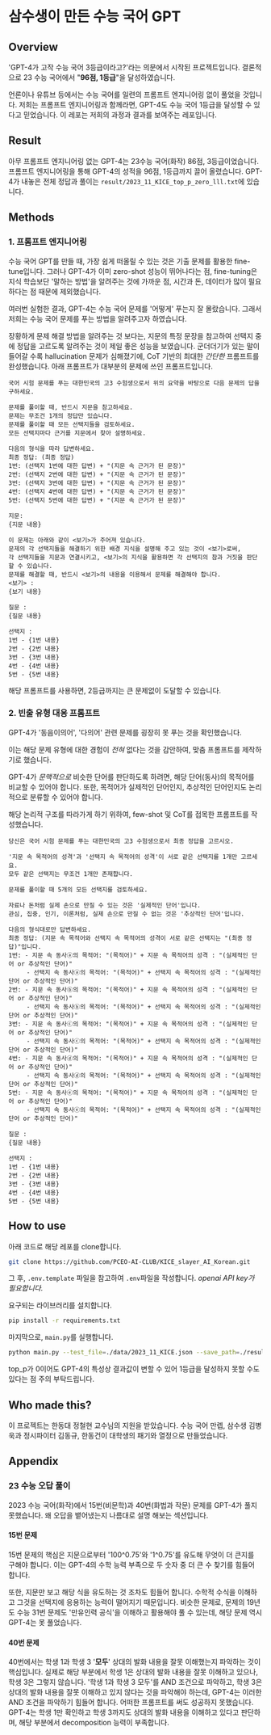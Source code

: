 # 삼수생이 만든 수능 국어 GPT

## Overview
'GPT-4가 고작 수능 국어 3등급이라고?'라는 의문에서 시작된 프로젝트입니다.
결론적으로 23 수능 국어에서 "**96점, 1등급**"을 달성하였습니다.

언론이나 유튜브 등에서는 수능 국어를 일련의 프롬프트 엔지니어링 없이 풀었을 것입니다.
저희는 프롬프트 엔지니어링과 함께라면, GPT-4도 수능 국어 1등급을 달성할 수 있다고 믿었습니다.
이 레포는 저희의 과정과 결과를 보여주는 레포입니다.

## Result
아무 프롬프트 엔지니어링 없는 GPT-4는 23수능 국어(화작) 86점, 3등급이었습니다.
프롬프트 엔지니어링을 통해 GPT-4의 성적을 96점, 1등급까지 끌어 올렸습니다.
GPT-4가 내놓은 전체 정답과 풀이는 ```result/2023_11_KICE_top_p_zero_lll.txt```에 있습니다.

## Methods
### 1. 프롬프트 엔지니어링

수능 국어 GPT를 만들 때, 가장 쉽게 떠올릴 수 있는 것은 기출 문제를 활용한 fine-tune입니다. 
그러나 GPT-4가 이미 zero-shot 성능이 뛰어나다는 점, fine-tuning은 지식 학습보단 '말하는 방법'을 알려주는 것에 가까운 점, 시간과 돈, 데이터가 많이 필요하다는 점 때문에 제외했습니다.

여러번 실험한 결과, GPT-4는 수능 국어 문제를 '어떻게' 푸는지 잘 몰랐습니다.
그래서 저희는 수능 국어 문제를 푸는 방법을 알려주고자 하였습니다. 

장황하게 문제 해결 방법을 알려주는 것 보다는, 지문의 특정 문장을 참고하여 선택지 중에 정답을 고르도록 알려주는 것이 제일 좋은 성능을 보였습니다.
군더더기가 있는 말이 들어갈 수록 hallucination 문제가 심해졌기에, CoT 기반의 최대한 *간단한* 프롬프트를 완성했습니다. 
아래 프롬프트가 대부분의 문제에 쓰인 프롬프트입니다.

```text
국어 시험 문제를 푸는 대한민국의 고3 수험생으로서 위의 요약을 바탕으로 다음 문제의 답을 구하세요.

문제를 풀이할 때, 반드시 지문을 참고하세요.
문제는 무조건 1개의 정답만 있습니다.
문제를 풀이할 때 모든 선택지들을 검토하세요.
모든 선택지마다 근거를 지문에서 찾아 설명하세요.

다음의 형식을 따라 답변하세요.
최종 정답: (최종 정답)
1번: (선택지 1번에 대한 답변) + "(지문 속 근거가 된 문장)"
2번: (선택지 2번에 대한 답변) + "(지문 속 근거가 된 문장)"
3번: (선택지 3번에 대한 답변) + "(지문 속 근거가 된 문장)"
4번: (선택지 4번에 대한 답변) + "(지문 속 근거가 된 문장)"
5번: (선택지 5번에 대한 답변) + "(지문 속 근거가 된 문장)"

지문:
{지문 내용}

이 문제는 아래와 같이 <보기>가 주어져 있습니다. 
문제의 각 선택지들을 해결하기 위한 배경 지식을 설명해 주고 있는 것이 <보기>로써, 
각 선택지들을 지문과 연결시키고, <보기>의 지식을 활용하면 각 선택지의 참과 거짓을 판단할 수 있습니다.
문제를 해결할 때, 반드시 <보기>의 내용을 이용해서 문제를 해결해야 합니다.
<보기> :
{보기 내용}

질문 :
{질문 내용}

선택지 :
1번 - {1번 내용}
2번 - {2번 내용}
3번 - {3번 내용}
4번 - {4번 내용}
5번 - {5번 내용}
```

해당 프롬프트를 사용하면, 2등급까지는 큰 문제없이 도달할 수 있습니다.

### 2. 빈출 유형 대응 프롬프트
GPT-4가 '동음이의어', '다의어' 관련 문제를 굉장히 못 푸는 것을 확인했습니다. 

이는 해당 문제 유형에 대한 경험이 *전혀* 없다는 것을 감안하여, 맞춤 프롬프트를 제작하기로 했습니다.

GPT-4가 *문맥적으로* 비슷한 단어를 판단하도록 하려면, 해당 단어(동사)의 목적어를 비교할 수 있어야 합니다.
또한, 목적어가 실제적인 단어인지, 추상적인 단어인지도 논리적으로 분류할 수 있어야 합니다. 

해당 논리적 구조를 따라가게 하기 위하여, few-shot 및 CoT를 접목한 프롬프트를 작성했습니다.

```text
당신은 국어 시험 문제를 푸는 대한민국의 고3 수험생으로서 최종 정답을 고르시오.

'지문 속 목적어의 성격'과 '선택지 속 목적어의 성격'이 서로 같은 선택지를 1개만 고르세요.
모두 같은 선택지는 무조건 1개만 존재합니다.

문제를 풀이할 때 5개의 모든 선택지를 검토하세요.

자료나 돈처럼 실제 손으로 만질 수 있는 것은 '실제적인 단어'입니다.
관심, 집중, 인기, 이론처럼, 실제 손으로 만질 수 없는 것은 '추상적인 단어'입니다.

다음의 형식대로만 답변하세요.
최종 정답: (지문 속 목적어와 선택지 속 목적어의 성격이 서로 같은 선택지는 "(최종 정답)"입니다.
1번: - 지문 속 동사ⓐ의 목적어: "(목적어)" + 지문 속 목적어의 성격 : "(실제적인 단어 or 추상적인 단어)"
     - 선택지 속 동사ⓐ의 목적어: "(목적어)" + 선택지 속 목적어의 성격 : "(실제적인 단어 or 추상적인 단어)"
2번: - 지문 속 동사ⓑ의 목적어: "(목적어)" + 지문 속 목적어의 성격 : "(실제적인 단어 or 추상적인 단어)"
     - 선택지 속 동사ⓑ의 목적어: "(목적어)" + 선택지 속 목적어의 성격 : "(실제적인 단어 or 추상적인 단어)"
3번: - 지문 속 동사ⓒ의 목적어: "(목적어)" + 지문 속 목적어의 성격 : "(실제적인 단어 or 추상적인 단어)"
     - 선택지 속 동사ⓒ의 목적어: "(목적어)" + 선택지 속 목적어의 성격 : "(실제적인 단어 or 추상적인 단어)"
4번: - 지문 속 동사ⓓ의 목적어: "(목적어)" + 지문 속 목적어의 성격 : "(실제적인 단어 or 추상적인 단어)"
     - 선택지 속 동사ⓓ의 목적어: "(목적어)" + 선택지 속 목적어의 성격 : "(실제적인 단어 or 추상적인 단어)"
5번: - 지문 속 동사ⓔ의 목적어: "(목적어)" + 지문 속 목적어의 성격 : "(실제적인 단어 or 추상적인 단어)"
     - 선택지 속 동사ⓔ의 목적어: "(목적어)" + 선택지 속 목적어의 성격 : "(실제적인 단어 or 추상적인 단어)"
     
질문 :
{질문 내용}

선택지 :
1번 - {1번 내용}
2번 - {2번 내용}
3번 - {3번 내용}
4번 - {4번 내용}
5번 - {5번 내용}
```

## How to use
아래 코드로 해당 레포를 clone합니다.
```bash
git clone https://github.com/PCEO-AI-CLUB/KICE_slayer_AI_Korean.git
```
그 후, ```.env.template``` 파일을 참고하여 ```.env```파일을 작성합니다. *openai API key가 필요합니다.*

요구되는 라이브러리를 설치합니다.
```bash
pip install -r requirements.txt
```

마지막으로, ```main.py```를 실행합니다.
```bash
python main.py --test_file=./data/2023_11_KICE.json --save_path=./result/your_result.txt
```
top_p가 0이어도 GPT-4의 특성상 결과값이 변할 수 있어 1등급을 달성하지 못할 수도 있다는 점 주의 부탁드립니다.

## Who made this?
이 프로젝트는 한동대 정철현 교수님의 지원을 받았습니다. 
수능 국어 만렙, 삼수생 김병욱과 정시파이터 김동규, 한동건이 대학생의 패기와 열정으로 만들었습니다.

## Appendix
### 23 수능 오답 풀이
2023 수능 국어(화작)에서 15번(비문학)과 40번(화법과 작문) 문제를 GPT-4가 풀지 못했습니다. 왜 오답을 뱉어냈는지 나름대로 설명 해보는 섹션입니다.

#### 15번 문제
15번 문제의 핵심은 지문으로부터 '100^0.75'와 '1^0.75'를 유도해 무엇이 더 큰지를 구해야 합니다.
이는 GPT-4의 수학 능력 부족으로 두 숫자 중 더 큰 수 찾기를 힘들어 합니다.

또한, 지문만 보고 해당 식을 유도하는 것 조차도 힘들어 합니다. 
수학적 수식을 이해하고 그것을 선택지에 응용하는 능력이 떨어지기 때문입니다.
비슷한 문제로, 문제의 19년도 수능 31번 문제도 '만유인력 공식'을 이해하고 활용해야 풀 수 있는데, 해당 문제 역시 GPT-4는 못 풀었습니다. 

#### 40번 문제
40번에서는 학생 1과 학생 3 '**모두**' 상대의 발화 내용을 잘못 이해했는지 파악하는 것이 핵심입니다. 
실제로 해당 부분에서 학생 1은 상대의 발화 내용을 잘못 이해하고 있으나, 학생 3은 그렇지 않습니다. 
'학생 1과 학생 3 모두'를 AND 조건으로 파악하고, 학생 3은 상대의 발화 내용을 잘못 이해하고 있지 않다는 것을 파악해야 하는데,
GPT-4는 이러한 AND 조건을 파악하기 힘들어 합니다. 
어떠한 프롬프트를 써도 성공하지 못했습니다.
GPT-4는 학생 1만 확인하고 학생 3까지도 상대의 발화 내용을 이해하고 있다고 판단하며, 해당 부분에서 decomposition 능력이 부족합니다.
